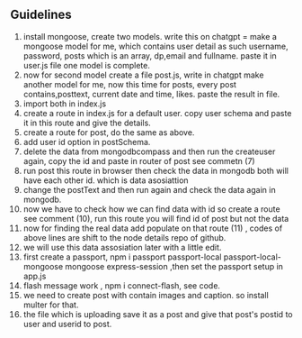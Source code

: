 ## Guidelines
1. install mongoose, create two models. write this on chatgpt = make a mongoose model for me, which contains user detail as such username, password, posts which is an array, dp,email and fullname. paste it in user.js file one model is complete.
2. now for second model create a file post.js, write in chatgpt make another model for me, now this time for posts, every post contains,posttext, current date and time, likes. paste the result  in file.
3. import both in index.js
4. create a route in index.js for a default user. copy user schema and paste it in this route and give the details.
5. create a route for post, do the same as above.
6. add user id option in postSchema.
7. delete the data from mongodbcompass and then   run the createuser again, copy the id and paste in router of post see commetn (7)
8. run post this route  in browser then check the data in mongodb both will have each other id. which is data asosiattion
9. change the postText and then  run again and check the data again in mongodb.
10. now we have to check how we can find data with id so create a route see comment (10),  run this route you will find id of post but not the data
11. now for finding the real data add populate on that route (11) , codes of above lines are shift to the node details repo of github.
12. we will use this data assosiation later with a little edit.
13. first create a passport, npm i passport passport-local passport-local-mongoose mongoose express-session ,then set the passport setup in app.js
14. flash message work , npm i connect-flash, see code.
15. we need to create post with contain images and caption. so install multer for that.
16. the file which is uploading save it as a post and give that post's postid to user and userid to post.

